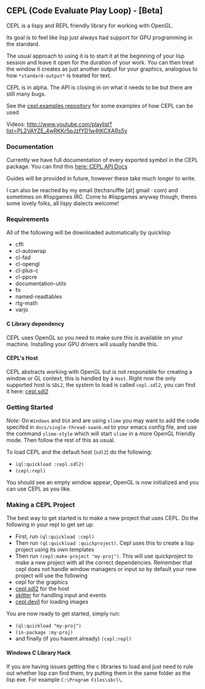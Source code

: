 ## CEPL (Code Evaluate Play Loop) - [Beta]

CEPL is a lispy and REPL friendly library for working with OpenGL.

Its goal is to feel like lisp just always had support for GPU programming in the standard.

The usual approach to using it is to start it at the beginning of your lisp session and leave it open for the duration of your work. You can then treat the window it creates as just another output for your graphics, analogous to how `*standard-output*` is treated for text.

CEPL is in alpha. The API is closing in on what it needs to be but there are still many bugs.

See the [cepl.examples repository](https://github.com/cbaggers/cepl.examples) for some examples of how CEPL can be used

Videos: http://www.youtube.com/playlist?list=PL2VAYZE_4wRKKr5pJzfYD1w4tKCXARs5y

### Documentation

Currently we have full documentation of every exported symbol in the CEPL package. You can find this [here: CEPL API Docs](http://techsnuffle.com/cepl/api.html)

Guides will be provided in future, however these take much longer to write.

I can also be reached by my email (techsnuffle [at] gmail · com) and sometimes on #lispgames IRC. Come to #lispgames anyway though, theres some lovely folks, all lispy dialects welcome!

### Requirements

All of the following will be downloaded automatically by quicklisp

* cffi
* cl-autowrap
* cl-fad
* cl-opengl
* cl-plus-c
* cl-ppcre
* documentation-utils
* fn
* named-readtables
* rtg-math
* varjo


#### C Library dependency

CEPL uses OpenGL so you need to make sure this is available on your machine. Installing your GPU drivers will usually handle this.


#### CEPL's Host

CEPL abstracts working with OpenGL but is not responsible for creating a window or GL context, this is handled by a `Host`. Right now the only supported host is `SDL2`, the system to load is called `cepl.sdl2`, you can find it here: [cepl.sdl2](https://github.com/cbaggers/cepl.sdl2)


### Getting Started

_Note:_ On `Windows` and `OSX` and are using `slime` you may want to add the code specifed in `docs/single-thread-swank.md` to your emacs config file, and use the command `slime-style` which will start `slime` in a more OpenGL friendly mode. Then follow the rest of this as usual.

To load CEPL and the default host (`sdl2`) do the following:

- `(ql:quickload :cepl.sdl2)`
- `(cepl:repl)`

You should see an empty window appear, OpenGL is now initialized and you can use CEPL as you like.


### Making a CEPL Project

The best way to get started is to make a new project that uses CEPL. Do the following in your repl to get set up:

- First, run `(ql:quickload :cepl)`
- Then run `(ql:quickload :quickproject)`. Cepl uses this to create a lisp project using its own templates
- Then run `(cepl:make-project "my-proj")`. This will use quickproject to make a new project with all the correct dependencies. Remember that cepl does not handle window managers or input so by default your new project will use the following
 - cepl for the graphics
 - [cepl.sdl2](https://github.com/cbaggers/cepl.sdl2) for the host
 - [skitter](https://github.com/cbaggers/skitter) for handling input and events
 - [cepl.devil](https://github.com/cbaggers/cepl.devil) for loading images

You are now ready to get started, simply run:
- `(ql:quickload "my-proj")`
- `(in-package :my-proj)`
- and finally (if you havent already) `(cepl:repl)`


#### Windows C Library Hack

If you are having issues getting the c libraries to load and just need to rule out whether lisp can find them, try putting them in the same folder as the lisp exe. For example `C:\Program Files\sbcl\`.
